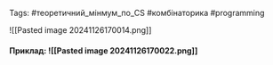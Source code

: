 Tags: #теоретичний_мінмум_по_CS #комбінаторика #programming

![[Pasted image 20241126170014.png]]
#### Приклад: ![[Pasted image 20241126170022.png]]
